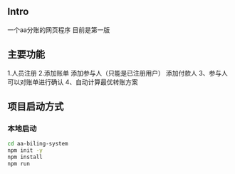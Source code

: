 ## Intro
一个aa分账的网页程序
目前是第一版
## 主要功能
1.人员注册
2.添加账单
  添加参与人（只能是已注册用户）
  添加付款人
3、参与人可以对账单进行确认
4、自动计算最优转账方案
## 项目启动方式
### 本地启动
```BASH
cd aa-biling-system
npm init -y 
npm install
npm run